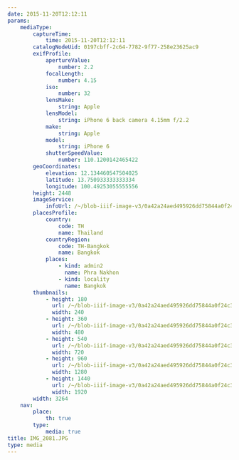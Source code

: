 ```yaml
---
date: 2015-11-20T12:12:11
params:
    mediaType:
        captureTime:
            time: 2015-11-20T12:12:11
        catalogNodeUid: 0197cbff-2c64-7782-9f77-258e23625ac9
        exifProfile:
            apertureValue:
                number: 2.2
            focalLength:
                number: 4.15
            iso:
                number: 32
            lensMake:
                string: Apple
            lensModel:
                string: iPhone 6 back camera 4.15mm f/2.2
            make:
                string: Apple
            model:
                string: iPhone 6
            shutterSpeedValue:
                number: 110.1200142465422
        geoCoordinates:
            elevation: 12.134460547504025
            latitude: 13.750933333333334
            longitude: 100.49253055555556
        height: 2448
        imageService:
            infoUrl: /~/blob-iiif-image-v3/0a42a24aed495926dd75844a0f24c3cf754ea05dffcacaa71d61a45c9d3faab7/info.json
        placesProfile:
            country:
                code: TH
                name: Thailand
            countryRegion:
                code: TH-Bangkok
                name: Bangkok
            places:
                - kind: admin2
                  name: Phra Nakhon
                - kind: locality
                  name: Bangkok
        thumbnails:
            - height: 180
              url: /~/blob-iiif-image-v3/0a42a24aed495926dd75844a0f24c3cf754ea05dffcacaa71d61a45c9d3faab7/full/240%2C180/0/default.jpg
              width: 240
            - height: 360
              url: /~/blob-iiif-image-v3/0a42a24aed495926dd75844a0f24c3cf754ea05dffcacaa71d61a45c9d3faab7/full/480%2C360/0/default.jpg
              width: 480
            - height: 540
              url: /~/blob-iiif-image-v3/0a42a24aed495926dd75844a0f24c3cf754ea05dffcacaa71d61a45c9d3faab7/full/720%2C540/0/default.jpg
              width: 720
            - height: 960
              url: /~/blob-iiif-image-v3/0a42a24aed495926dd75844a0f24c3cf754ea05dffcacaa71d61a45c9d3faab7/full/1280%2C960/0/default.jpg
              width: 1280
            - height: 1440
              url: /~/blob-iiif-image-v3/0a42a24aed495926dd75844a0f24c3cf754ea05dffcacaa71d61a45c9d3faab7/full/1920%2C1440/0/default.jpg
              width: 1920
        width: 3264
    nav:
        place:
            th: true
        type:
            media: true
title: IMG_2081.JPG
type: media
---
```

